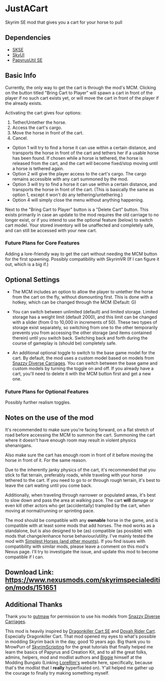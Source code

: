 # JustACart
Skyrim SE mod that gives you a cart for your horse to pull

## Dependencies
- [SKSE](https://skse.silverlock.org/)
- [SkyUI](https://www.nexusmods.com/skyrimspecialedition/mods/12604)
- [PapyrusUtil SE](https://www.nexusmods.com/skyrimspecialedition/mods/13048)

## Basic Info

Currently, the only way to get the cart is through the mod's MCM. Clicking on the button titled "Bring Cart to Player" will spawn a cart in front of the player if no such cart exists yet, or will move the cart in front of the player if the already exists.

Activating the cart gives four options:
1. Tether/Untether the horse.
2. Access the cart's cargo.
3. Move the horse in front of the cart.
4. Cancel.

- Option 1 will try to find a horse it can use within a certain distance, and transports the horse in front of the cart and tethers her if a usable horse has been found. If chosen while a horse is tethered, the horse is released from the cart, and the cart will become fixed/stop moving until a horse is tethered again.
- Option 2 will give the player access to the cart's cargo. The cargo remains accessible with any cart summoned by the mod.
- Option 3 will try to find a horse it can use within a certain distance, and transports the horse in front of the cart. (This is basically the same as option 1, except it won't do any tethering/untethering.)
- Option 4 will simply close the menu without anything happening.

Next to the "Bring Cart to Player" button is a "Delete Cart" button. This exists primarily in case an update to the mod requires the old carriage to no longer exist, or if you intend to use the optional feature (below) to switch cart model. Your stored inventory will be unaffected and completely safe, and can still be accessed with your new cart.

### Future Plans for Core Features

Adding a lore-friendly way to get the cart without needing the MCM button for the first spawning.
Possibly compatibility with SkyrimVR (If I can figure it out, which is a big if.)

## Optional Settings

- The MCM includes an option to allow the player to untether the horse from the cart on the fly, without dismounting first. This is done with a hotkey, which can be changed through the MCM (Default: G)

- You can switch between unlimited (default) and limited storage. Limited storage has a weight limit (default 2000), and this limit can be changed with a slider (from 0 to 10,000 in increments of 50). These two types of storage exist separately, so switching from one to the other temporarily prevents you from accessing the other storage (and items contained therein) until you switch back. Switching back and forth during the course of gameplay is (should be) completely safe.

- An additional optional toggle to switch to the base game model for the cart. By default, the mod uses a custom model based on models from [Snazzy Diverse Carriages](https://www.nexusmods.com/skyrimspecialedition/mods/112041). You can switch between the base game and custom models by turning the toggle on and off. If you already have a cart, you'll need to delete it with the MCM button first and get a new one.

### Future Plans for Optional Features

Possibly further realism toggles.

## Notes on the use of the mod

It's recommended to make sure you're facing forward, on a flat stretch of road before accessing the MCM to summon the cart. Summoning the cart where it doesn't have enough room may result in violent physics shenanigans.

Also make sure the cart has enough room in front of it before moving the horse in front of it. For the same reason.

Due to the inherently janky physics of the cart, it's recommended that you stick to flat terrain, preferably roads, while traveling with your horse tethered to the cart. If you need to go to or through rough terrain, it's best to leave the cart waiting until you come back.

Additionally, when traveling through narrower or populated areas, it's best to slow down and pass the area at walking pace. The cart **will** damage or even kill other actors who get (accidentally) trampled by the cart, when moving at normal/running or sprinting pace.

The mod should be compatible with any **ownable** horse in the game, and is compatible with at least some mods that add horses. The mod works as a standalone, but is also designed to be (as) compatible (as possible) with mods that change/enhance horse behaviour/utility. I've mainly tested the mod with [Simplest Horses (and other mounts)](https://www.nexusmods.com/skyrimspecialedition/mods/54225). If you find issues with compatibility with similar mods, please leave a comment on this mod's Nexus page. I'll try to investigate the issue, and update this mod to become compatible if I can.

## Download Link: https://www.nexusmods.com/skyrimspecialedition/mods/151651

## Additional Thanks

Thank you to [gutmaw](https://next.nexusmods.com/profile/gutmaw) for permission to use his models from [Snazzy Diverse Carriages](https://www.nexusmods.com/skyrimspecialedition/mods/112041).

This mod is heavily inspired by [Dragonkiller Cart SE](https://www.nexusmods.com/skyrimspecialedition/mods/6521) and [Dovah Rider Cart](https://www.nexusmods.com/skyrimspecialedition/mods/52931). Especially Dragonkiller Cart. That mod opened my eyes to what's possible in modding Skyrim back in the day, good 10 years ago. Big thank you to MrowPurr of [SkyrimScripting](https://www.youtube.com/@SkyrimScripting) for the great tutorials that finally helped me learn the basics of Papyrus and Creation Kit, and to all the great folks, admins, helpers, mod and modlist authors and [Biggie](https://next.nexusmods.com/profile/dabiggieboss) himself at the Modding Bungalo (Linking [LoreRim's](https://lorerim.com/) website here, specifically, because that's the modlist that I **really** hyperfixated on). Y'all helped me gather up the courage to finally try making something myself.